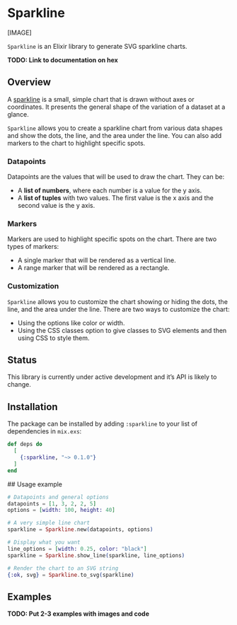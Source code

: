 # Sparkline

[IMAGE]

`Sparkline` is an Elixir library to generate SVG sparkline charts.

**TODO: Link to documentation on hex**

## Overview

A [sparkline](https://en.wikipedia.org/wiki/Sparkline) is a small, simple chart that is drawn
without axes or coordinates. It presents the general shape of the variation of a dataset at a
glance.

`Sparkline` allows you to create a sparkline chart from various data shapes and show the dots,
the line, and the area under the line. You can also add markers to the chart to highlight
specific spots.

### Datapoints

Datapoints are the values that will be used to draw the chart. They can be:
- A **list of numbers**, where each number is a value for the y axis.
- A **list of tuples** with two values. The first value is the x axis and the second value is
  the y axis.

### Markers

Markers are used to highlight specific spots on the chart. There are two types of markers:
- A single marker that will be rendered as a vertical line.
- A range marker that will be rendered as a rectangle.

### Customization

`Sparkline` allows you to customize the chart showing or hiding the dots, the line, and the area
under the line. There are two ways to customize the chart:
- Using the options like color or width.
- Using the CSS classes option to give classes to SVG elements and then using CSS to style them.

## Status

This library is currently under active development and it’s API is likely to change.

## Installation

The package can be installed by adding `:sparkline` to your list of dependencies in `mix.exs`:

```elixir
def deps do
  [
    {:sparkline, "~> 0.1.0"}
  ]
end
```

## Usage example

``` elixir
# Datapoints and general options
datapoints = [1, 3, 2, 2, 5]
options = [width: 100, height: 40]

# A very simple line chart
sparkline = Sparkline.new(datapoints, options)

# Display what you want
line_options = [width: 0.25, color: "black"]
sparkline = Sparkline.show_line(sparkline, line_options)

# Render the chart to an SVG string
{:ok, svg} = Sparkline.to_svg(sparkline)
```

## Examples

**TODO: Put 2-3 examples with images and code**
